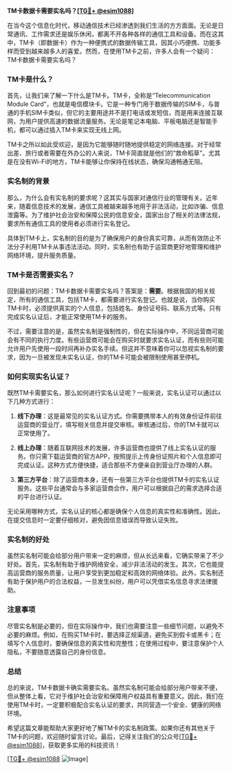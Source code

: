 **TM卡数据卡需要实名吗？[[TG💪+ @esim1088](https://t.me/s/esim1088)]**

在当今这个信息化时代，移动通信技术已经渗透到我们生活的方方面面。无论是日常通讯、工作需求还是娱乐休闲，都离不开各种各样的通信工具和设备。而在这其中，TM卡（即数据卡）作为一种便携式的数据传输工具，因其小巧便携、功能多样而受到越来越多人的喜爱。然而，在使用TM卡之前，许多人会有一个疑问：TM卡数据卡需要实名吗？

### TM卡是什么？

首先，让我们来了解一下什么是TM卡。TM卡，全称是“Telecommunication Module Card”，也就是电信模块卡。它是一种专门用于数据传输的SIM卡，与普通的手机SIM卡类似，但它的主要用途并不是打电话或发短信，而是用来连接互联网，为用户提供高速的数据流量服务。无论是笔记本电脑、平板电脑还是智能手机，都可以通过插入TM卡来实现无线上网。

TM卡之所以如此受欢迎，是因为它能够随时随地提供稳定的网络连接。对于经常出差、旅行或者需要在外办公的人来说，TM卡简直就是他们的“救命稻草”。尤其是在没有Wi-Fi的地方，TM卡能够让你保持在线状态，确保沟通畅通无阻。

### 实名制的背景

那么，为什么会有实名制的要求呢？这其实与国家对通信行业的管理有关。近年来，随着信息技术的发展，通信工具被越来越多地用于非法活动，比如诈骗、信息泄露等。为了维护社会治安和保障公民的信息安全，国家出台了相关的法律法规，要求所有通信工具的使用者必须进行实名登记。

具体到TM卡上，实名制的目的是为了确保用户的身份真实可靠，从而有效防止不法分子利用TM卡从事违法活动。同时，实名制也有助于运营商更好地管理和维护网络环境，提升服务质量。

### TM卡是否需要实名？

回到最初的问题：TM卡数据卡需要实名吗？答案是：**需要**。根据我国的相关规定，所有的通信工具，包括TM卡，都需要进行实名登记。也就是说，当你购买TM卡时，必须提供真实的个人信息，包括姓名、身份证号码、联系方式等。只有完成实名认证后，才能正常使用TM卡的服务。

不过，需要注意的是，虽然实名制是强制性的，但在实际操作中，不同运营商可能会有不同的执行力度。有些运营商可能会在购买时就要求实名认证，而有些则可能允许用户先使用一段时间再补办实名手续。但这并不意味着你可以忽视实名制的要求，因为一旦被发现未实名认证，你的TM卡可能会被限制使用甚至停机。

### 如何实现实名认证？

既然TM卡需要实名，那么如何进行实名认证呢？一般来说，实名认证可以通过以下几种方式进行：

1. **线下办理**：这是最常见的实名认证方式。你需要携带本人的有效身份证件前往运营商的营业厅，填写相关信息并提交审核。审核通过后，你的TM卡就可以正常使用了。

2. **线上办理**：随着互联网技术的发展，许多运营商也提供了线上实名认证的服务。你只需下载运营商的官方APP，按照提示上传身份证照片和个人信息即可完成认证。这种方式方便快捷，适合那些不方便亲自到营业厅办理的人群。

3. **第三方平台**：除了运营商本身，还有一些第三方平台也提供TM卡的实名认证服务。这些平台通常会与多家运营商合作，用户可以根据自己的需求选择合适的平台进行认证。

无论采用哪种方式，实名认证的核心都是确保个人信息的真实性和准确性。因此，在提交信息时一定要仔细核对，避免因信息错误而导致认证失败。

### 实名制的好处

虽然实名制可能会给部分用户带来一定的麻烦，但从长远来看，它确实带来了不少好处。首先，实名制有助于维护网络安全，减少非法活动的发生。其次，它也能提高运营商的服务质量，让用户享受到更加稳定和高效的网络体验。此外，实名制还有助于保护用户的合法权益，一旦发生纠纷，用户可以凭借实名信息寻求法律援助。

### 注意事项

尽管实名制是必要的，但在实际操作中，我们也需要注意一些细节问题，以避免不必要的麻烦。例如，在购买TM卡时，要选择正规渠道，避免买到假卡或黑卡；在填写个人信息时，要确保信息的真实性和完整性；在使用过程中，要注意保护个人隐私，不要随意透露自己的身份信息。

### 总结

总的来说，TM卡数据卡确实需要实名。虽然实名制可能会给部分用户带来不便，但从整体上看，它对于维护社会治安和保障用户权益具有重要意义。因此，我们在使用TM卡时，一定要积极配合实名认证的要求，共同营造一个安全、健康的网络环境。

希望这篇文章能帮助大家更好地了解TM卡的实名制政策。如果你还有其他关于TM卡的问题，欢迎随时留言讨论。最后，记得关注我们的公众号[[TG💪+ @esim1088](https://t.me/s/esim1088)]，获取更多实用的科技资讯！

[[TG💪+ @esim1088](https://t.me/s/esim1088) ![Image](https://i.postimg.cc/4NQfJmqS/Snipaste-2025-05-13-00-14-12.png)]